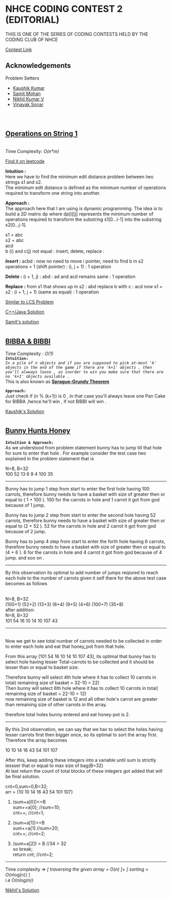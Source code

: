 # NHCE CODING CONTEST 2 (EDITORIAL)

THIS IS ONE OF THE SERIES OF CODING CONTESTS HELD BY THE CODING CLUB OF NHCE 

[Contest Link](www.hackerrank.com/nhce-coding-contest-2)


## Acknowledgements
Problem Setters
 - [Kaushik Kumar](https://kaushikk.bio.link)
 - [Samit Mohan](https://linktr.ee/samitmohan)
 - [Nikhil Kumar V](https://codeforces.com/profile/nikhilkumarv)
 - [Vinayak Sonar](https://www.codechef.com/users/dev1ce_io)
 <br>
 
#
## [Operations on String 1](https://www.hackerrank.com/contests/nhce-coding-contest-2/challenges/operations-on-strings-1) 
<br>
Time Complexity: <i> O(n*m)</i><br>

[Find it on leetcode](https://leetcode.com/problems/edit-distance/solutions/3230613/day-57-recursive-memoization-dp-c-easiest-beginner-friendly-sol/?languageTags=python3&topicTags=recursion)

**Intuition :**<br>
Here we have to find the minimum edit distance problem between two strings s1 and s2.<br>
The minimum edit distance is defined as the minimum number of operations required to transform one string into another.

**Approach :** <br>
The approach here that I am using is dynamic programming. The idea is to build a 2D matrix dp where dp[i][j] represents the minimum number of operations required to transform the substring s1[0...i-1] into the substring s2[0...j-1].

s1 = abc<br>
s2 = abc<br>
acd<br>
b (i) and c(j) not equal : insert, delete, replace :

***Insert :*** acbd : now no need to move i pointer, need to find b in s2<br>
    operations = 1 (shift pointer) : (i, j + 1) : 1 operation
    
**Delete :** (i + 1, j) : abd : ad and acd remains same : 1 operation

**Replace :** from s1 that shows up in s2 : abd replace b with c : acd now s1 = s2 : (i + 1, j + 1) (same as equal) : 1 operation

[Similar to LCS Problem](https://www.geeksforgeeks.org/python-program-for-longest-common-subsequence/)

[C++/Java Solution](https://leetcode.com/problems/edit-distance/solutions/3230613/day-57-recursive-memoization-dp-c-easiest-beginner-friendly-sol/) 
<br>

[Samit's solution](https://github.com/Kaushik268mlore/NHCE-CP-CONTESTS/blob/main/NHCE%20CODING%20CONTEST-2/Operations_On_Strings.py)
#
## [BIBBA & BIBBI](https://www.hackerrank.com/contests/nhce-coding-contest-2/challenges/bibba-bibbi)<br>
Time Complexity : *O(1)* <br>
**`Intuition:`** <br> 
<i>```In a pile of n objects and if you are supposed to pick at-most 'k' objects in the end of the game if there are 'k+1' objects , then you'll alwways loose , so inorder to win you make sure that there are no 'k+1' objects available . ```</i><br>
This is also known as [**Sprague-Grundy Theorem**](https://brilliant.org/wiki/sprague-grundy-theorem/)

**`Approach:`** <br>
Just check if (n % (k+1)) is 0 , in that case you'll always leave one Pan Cake for BIBBA ,hence he'll win , if not BIBBI will win .
<br>

[Kaushik's Solution](https://github.com/Kaushik268mlore/NHCE-CP-CONTESTS/blob/main/NHCE%20CODING%20CONTEST-2/BIBBA%26BIBBI.cpp)
#
## [Bunny Hunts Honey](https://www.hackerrank.com/contests/nhce-coding-contest-2/challenges/bunny-hunts-honey)<br>
**`Intuition & Approach:`** <br>
As we understood from problem statement bunny has to jump till that hole for sure to enter that hole .
For example consider the test case two explained in the problem statement 
that is 

 N=8, B=32<br>
100 52 13 6 9 4 100 35

----------------------------------------------------------------

Bunny has to jump 1 step from start to enter the first hole having 100 carrots, therefore bunny needs to have a basket with size of greater then or equal to ( 1 + 100 ). 100 for the carrots in hole and 1 carrot it got from god because of 1 jump.

Bunny has to jump 2 step from start to enter the second hole having 52 carrots, therefore bunny needs to have a basket with size of greater then or equal to (2 + 52 ). 52 for the carrots in hole and 2 carrot it got from god because of 2 jump.

Bunny has to jump 4 step from start to enter the forth hole having 6 carrots, therefore bunny needs to have a basket with size of greater then or equal to (4 + 6 ). 6 for the carrots in hole and 4 carrot it got from god because of 4 jump.
and soo on .

----------------------------------------------------------------

By this observation its optimal to add number of jumps reqiured to reach each hole to the number of carrots given it self 
there for the above test case becomes as follows

<br>
N=8, B=32 <br>
(100+1) (52+2) (13+3) (6+4) (9+5) (4+6) (100+7) (35+8) <br>
after addition:
<br>N=8, B=32<br>
101 54 16 10 14 10 107 43<br>

-----------------------------------------------------------------------
<br>
Now we get to see total number of carrots needed to be collected in order to enter each hole and eat that honey_pot from that hole.

From this array [101 54 16 10 14 10 107 43], its optimal that bunny has to select hole having lesser Total-carrots to be collected and it should be lesser than or equal to basket size.

Therefore bunny will select 4th hole where it has to collect 10 carrots in total( remaining size of basket = 32-10 = 22)<br>
Then bunny will select 6th hole where it has to collect 10 carrots in total( remaining size of basket = 22-10 = 12)<br>
now remaining size of basket is 12 and all other hole's carrot are greater than remaining size of other carrots in the array.

therefore total holes bunny entered and eat honey-pot is 2.<br>

-----------------------------------------------------------------------
By this 2nd observation, we can say that we hav to select the holes having lesser carrots first then bigger once, so its optimal to sort the array first.<br>
Therefore the array becomes 

10 10 14 16 43 54 101 107

After this, keep adding these integers into a variable until sum is strictly lessser that or equal to max size of bag(B=32)<br> 
At last return the count of total blocks of these integers got added that will be final solution. 

cnt=0,sum=0,B=32;<br>
arr = {10 10 14 16 43 54 101 107}
<it>

1) (sum+a[0])<=B <br>
	sum+=a[0];   //sum=10;<br>
	cnt++;	     //cnt=1;<br>
2) (sum+a[1])<=B <br>
	sum+=a[1]     //sum=20;<br>
	cnt++; 		//cnt=2;<br>

3) (sum+a[2]) > B	//34 > 32<br>
	so break;<br>
	return cnt;	 //cnt=2;
    
</it>

-----------------------------------------------------------------------

Time complexity => *[ traversing the given array = O(n) ]+ [ sorting = O(n*log(n)) ] <br>
i.e O(n*log(n))* <br>

[Nikhil's Solution](https://github.com/Kaushik268mlore/NHCE-CP-CONTESTS/blob/main/NHCE%20CODING%20CONTEST-2/Bunny_Hunts_honey.cpp)		   
#


